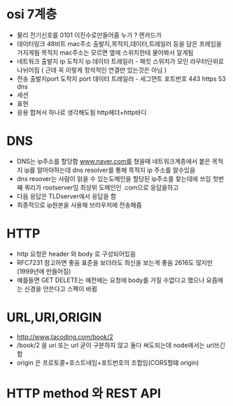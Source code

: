 # osi 7계층

- 물리 전기신호를 0101 이진수로만들어줌 누가 ? 랜카드가
- 데이터링크 48비트 mac주소 출발지,목적지,데이터,트레일러 등을 담은 프레임을 가지게됨 목적지 mac주소는 모르면 옆에 스위치한테 물어봐서 알게됨
- 네트워크 출발지 ip 도착지 ip 데이터 트레일러 - 패킷 스위치가 모인 라우터단위로 나뉘어짐 ( 근데 꼭 이렇게 정석적인 연결만 있는것은 아님 )
- 전송 출발지port 도착지 port 데이터 트레일러 - 세그먼트 포트번호 443 https 53 dns
- 세션
- 표현
- 응용 합쳐서 하나로 생각해도됨 http헤더+http바디

# DNS

- DNS는 ip주소를 할당함 www.naver.com를 쳤을때 네트워크계층에서 붙은 목적지 ip를 알아야하는데 dns resolver를 통해 목적지 ip 주소를 알수있음
- dns resover는 사람이 읽을 수 있는도메인을 할당된 ip주소를 찾는데에 쓰임 첫번째 쿼리가 rootserver임 최상위 도메인인 .com으로 응답을하고
- 다음 응답은 TLDserver에서 응답을 함
- 최종적으로 ip원본을 사용해 브라우저에 전송해줌

# HTTP

- http 요청은 header 와 body 로 구성되어있음
- RFC7231 참고하면 좋음 표준을 보더라도 최신을 보는게 좋음 2616도 많지만 (1999년에 만들어짐)
- 예를들면 GET DELETE는 예전에는 요청에 body를 가질 수없다고 했으나 요즘에는 신경을 안쓴다고 스펙이 바뀜

# URL,URI,ORIGIN

- http://www.tacoding.com/book/2
- /book/2 을 uri 또는 url 굳이 구분하지 않고 둘다 써도되는데 node에서는 url쓰긴함
- origin 은 프로토콜+호스트네임+포트번호의 조합임(CORS할떄 origin)

# HTTP method 와 REST API
